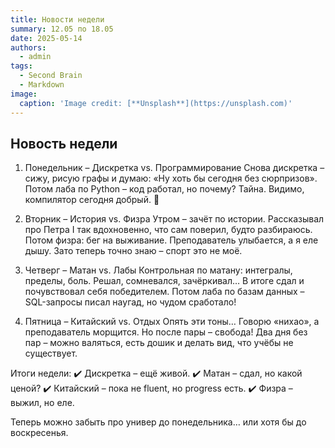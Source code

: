 ```yaml
---
title: Новости недели
summary: 12.05 по 18.05
date: 2025-05-14
authors:
  - admin
tags:
  - Second Brain
  - Markdown
image:
  caption: 'Image credit: [**Unsplash**](https://unsplash.com)'
---
```



## Новость недели
1. Понедельник – Дискретка vs. Программирование
Снова дискретка – сижу, рисую графы и думаю: «Ну хоть бы сегодня без сюрпризов». Потом лаба по Python – код работал, но почему? Тайна. Видимо, компилятор сегодня добрый. 🐍

2. Вторник – История vs. Физра
Утром – зачёт по истории. Рассказывал про Петра I так вдохновенно, что сам поверил, будто разбираюсь. Потом физра: бег на выживание. Преподаватель улыбается, а я еле дышу. Зато теперь точно знаю – спорт это не моё.

3. Четверг – Матан vs. Лабы
Контрольная по матану: интегралы, пределы, боль. Решал, сомневался, зачёркивал… В итоге сдал и почувствовал себя победителем. Потом лаба по базам данных – SQL-запросы писал наугад, но чудом сработало!

4. Пятница – Китайский vs. Отдых
Опять эти тоны… Говорю «нихао», а преподаватель морщится. Но после пары – свобода! Два дня без пар – можно валяться, есть дошик и делать вид, что учёбы не существует.

Итоги недели:
✔️ Дискретка – ещё живой.
✔️ Матан – сдал, но какой ценой?
✔️ Китайский – пока не fluent, но progress есть.
✔️ Физра – выжил, но еле.

Теперь можно забыть про универ до понедельника… или хотя бы до воскресенья.
